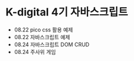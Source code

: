# K-digital 4기 자바스크립트
+ 08.22 pico css 활용 예제
+ 08.22 자바스크립트 예제
+ 08.24 자바스크립트 DOM CRUD
+ 08.24 주사위 게임